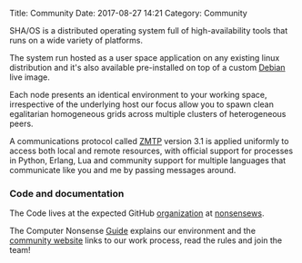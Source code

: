 Title: Community
Date: 2017-08-27 14:21
Category: Community

SHA/OS is a distributed operating system full of high-availability tools that runs on a wide variety of platforms.

The system run hosted as a user space application on any existing linux distribution and it's also available pre-installed on top of a custom [Debian](https://debian.org) live image.

Each node presents an identical environment to your working space, irrespective of the underlying host our focus allow you to spawn clean egalitarian homogeneous grids across multiple clusters of heterogeneous peers.

A communications protocol called [ZMTP](http://zmtp.org) version 3.1 is applied uniformly to access both local and remote resources, with official support for processes in Python, Erlang, Lua and community support for multiple languages that communicate like you and me by passing messages around.

### Code and documentation

The Code lives at the expected GitHub [organization](https://github.com/nonsensews) at [nonsensews](https://github.com/nonsensews).

The Computer Nonsense [Guide](https://github.com/nonsensews/guide/wiki) explains our environment and the [community website](https://nonsense.ws) links to our work process, read the rules and join the team!
